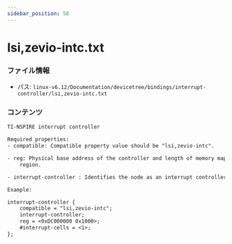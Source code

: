 ```yaml
---
sidebar_position: 58
---
```

# lsi,zevio-intc.txt

### ファイル情報

- パス: `linux-v6.12/Documentation/devicetree/bindings/interrupt-controller/lsi,zevio-intc.txt`

### コンテンツ

```txt
TI-NSPIRE interrupt controller

Required properties:
- compatible: Compatible property value should be "lsi,zevio-intc".

- reg: Physical base address of the controller and length of memory mapped
	region.

- interrupt-controller : Identifies the node as an interrupt controller

Example:

interrupt-controller {
	compatible = "lsi,zevio-intc";
	interrupt-controller;
	reg = <0xDC000000 0x1000>;
	#interrupt-cells = <1>;
};

```
